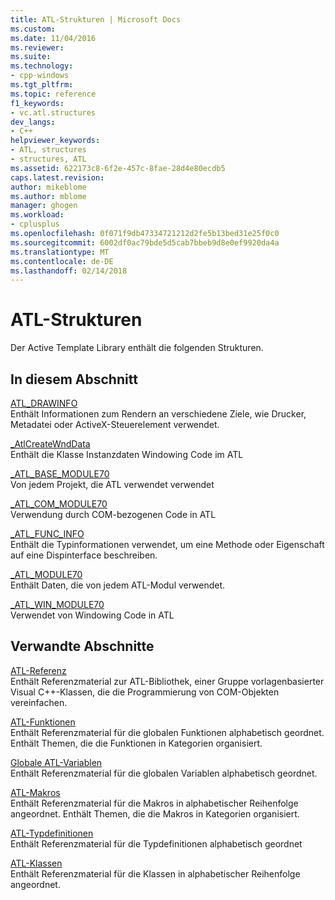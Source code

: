 ```yaml
---
title: ATL-Strukturen | Microsoft Docs
ms.custom: 
ms.date: 11/04/2016
ms.reviewer: 
ms.suite: 
ms.technology:
- cpp-windows
ms.tgt_pltfrm: 
ms.topic: reference
f1_keywords:
- vc.atl.structures
dev_langs:
- C++
helpviewer_keywords:
- ATL, structures
- structures, ATL
ms.assetid: 622173c8-6f2e-457c-8fae-28d4e80ecdb5
caps.latest.revision: 
author: mikeblome
ms.author: mblome
manager: ghogen
ms.workload:
- cplusplus
ms.openlocfilehash: 0f071f9db47334721212d2fe5b13bed31e25f0c0
ms.sourcegitcommit: 6002df0ac79bde5d5cab7bbeb9d8e0ef9920da4a
ms.translationtype: MT
ms.contentlocale: de-DE
ms.lasthandoff: 02/14/2018
---
```

# <a name="atl-structures"></a>ATL-Strukturen


Der Active Template Library enthält die folgenden Strukturen.  
  
## <a name="in-this-section"></a>In diesem Abschnitt  
 [ATL_DRAWINFO](../../atl/reference/atl-drawinfo-structure.md)  
 Enthält Informationen zum Rendern an verschiedene Ziele, wie Drucker, Metadatei oder ActiveX-Steuerelement verwendet.  
  
 [_AtlCreateWndData](../../atl/reference/atlcreatewnddata-structure.md)  
 Enthält die Klasse Instanzdaten Windowing Code im ATL  
  
 [_ATL_BASE_MODULE70](../../atl/reference/atl-base-module70-structure.md)  
 Von jedem Projekt, die ATL verwendet verwendet  
  
 [_ATL_COM_MODULE70](../../atl/reference/atl-com-module70-structure.md)  
 Verwendung durch COM-bezogenen Code in ATL  
  
 [_ATL_FUNC_INFO](../../atl/reference/atl-func-info-structure.md)  
 Enthält die Typinformationen verwendet, um eine Methode oder Eigenschaft auf eine Dispinterface beschreiben.  
  
 [_ATL_MODULE70](../../atl/reference/atl-module70-structure.md)  
 Enthält Daten, die von jedem ATL-Modul verwendet.  
  
 [_ATL_WIN_MODULE70](../../atl/reference/atl-win-module70-structure.md)  
 Verwendet von Windowing Code in ATL  
  
## <a name="related-sections"></a>Verwandte Abschnitte  
 [ATL-Referenz](../../atl/atl-com-desktop-components.md)  
 Enthält Referenzmaterial zur ATL-Bibliothek, einer Gruppe vorlagenbasierter Visual C++-Klassen, die die Programmierung von COM-Objekten vereinfachen.  
  
 [ATL-Funktionen](../../atl/reference/atl-functions.md)  
 Enthält Referenzmaterial für die globalen Funktionen alphabetisch geordnet. Enthält Themen, die die Funktionen in Kategorien organisiert.  
  
 [Globale ATL-Variablen](../../atl/reference/atl-global-variables.md)  
 Enthält Referenzmaterial für die globalen Variablen alphabetisch geordnet.  
  
 [ATL-Makros](../../atl/reference/atl-macros.md)  
 Enthält Referenzmaterial für die Makros in alphabetischer Reihenfolge angeordnet. Enthält Themen, die die Makros in Kategorien organisiert.  
  
 [ATL-Typdefinitionen](../../atl/reference/atl-typedefs.md)  
 Enthält Referenzmaterial für die Typdefinitionen alphabetisch geordnet  
  
 [ATL-Klassen](../../atl/reference/atl-classes.md)  
 Enthält Referenzmaterial für die Klassen in alphabetischer Reihenfolge angeordnet.

